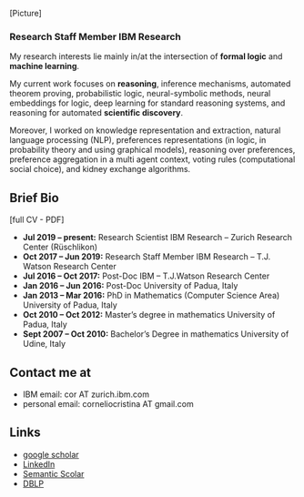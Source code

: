 [Picture] 
### Research Staff Member IBM Research

My research interests lie mainly in/at the intersection of **formal logic** and **machine learning**.

My current work focuses on **reasoning**, inference mechanisms, automated theorem proving, probabilistic logic, neural-symbolic methods, neural embeddings for logic, deep learning for standard reasoning systems, and reasoning for automated **scientific discovery**.

Moreover, I worked on knowledge representation and extraction, natural language processing (NLP),  preferences representations (in logic, in probability theory and using graphical models), reasoning over preferences, preference aggregation in a multi agent context, voting rules (computational social choice), and kidney exchange algorithms. 


## Brief Bio 
[full CV - PDF]
* **Jul 2019 – present:**  Research Scientist IBM Research – Zurich Research Center (Rüschlikon)
* **Oct 2017 – Jun 2019:**  Research Staff Member IBM Research – T.J. Watson Research Center
* **Jul 2016 – Oct 2017:** Post-Doc IBM – T.J.Watson Research Center
* **Jan 2016 – Jun 2016:** Post-Doc University of Padua, Italy 
* **Jan 2013 – Mar 2016:** PhD in Mathematics (Computer Science Area) University of Padua, Italy
* **Oct 2010 – Oct 2012:** Master’s degree in mathematics University of Padua, Italy
* **Sept 2007 – Oct 2010:** Bachelor’s Degree in mathematics University of Udine, Italy

## Contact me at
* IBM email: cor AT zurich.ibm.com
* personal email: corneliocristina AT gmail.com

## Links
* [google scholar](https://scholar.google.com/citations?user=EP9lmrcAAAAJ&hl=en)
* [LinkedIn](https://www.linkedin.com/in/cristina-cornelio-545a8a36/en-us)
* [Semantic Scolar](https://www.semanticscholar.org/author/Cristina-Cornelio/2470518)
* [DBLP](https://dblp.uni-trier.de/pid/137/3340.html)
